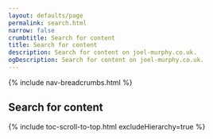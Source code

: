 ```yaml
---
layout: defaults/page
permalink: search.html
narrow: false
crumbtitle: Search for content
title: Search for content
description: Search for content on joel-murphy.co.uk.
ogDescription: Search for content on joel-murphy.co.uk.
---
```


{% include nav-breadcrumbs.html %}
          
## Search for content


{% include toc-scroll-to-top.html excludeHierarchy=true %}
